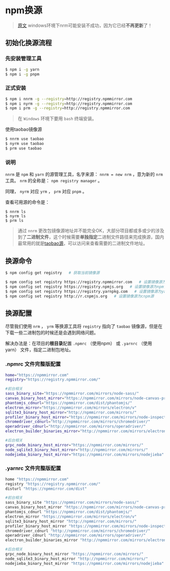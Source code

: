 # npm换源
> [原文](https://www.virtualbing.fun/#/NodeJS/npm/%E6%8D%A2%E6%BA%90-%E5%B7%A5%E5%85%B7%E7%89%88)
> windows环境下nrm可能安装不成功，因为它已经**不再更新**了！

## 初始化换源流程

### 先安装管理工具

```bash
$ npm i -g yarn
$ npm i -g pnpm
```

### 正式安装

```bash
$ npm i nnrm -g --registry=http://registry.npmmirror.com
$ npm i nyrm -g --registry=http://registry.npmmirror.com
$ npm i prm -g --registry=http://registry.npmmirror.com
```

> 在 `Windows` 环境下要用 `bash` 终端安装。



使用taobao镜像源

```bash
$ nnrm use taobao
$ nyrm use taobao
$ prm use taobao
```

### 说明

`nnrm` 是 `npm` 和 `yarn` 的源管理工具，名字来源： `nnrm = new nrm` ，意为新的 `nrm` 工具。 `nrm` 的全称是： `npm registry manager` 。

同理， `nyrm` 对应 `yrm` ， `prm` 对应 `pnpm` 。

查看可用源的命令是：

```
$ nnrm ls
$ nyrm ls
$ prm ls
```

> 通过 `nnrm` 更改包镜像源地址并不能完全OK，大部分项目都或多或少的涉及到了**二进制文件**，这个时候需要**单独指定**二进制文件路径来完成换源，国内最常用的就是[taobao源](https://npmmirror.com/mirrors)，可以访问来查看需要的二进制文件地址。



## 换源命令

```bash
$ npm config get registry   # 获取当前镜像源

$ npm config set registry https://registry.npmmirror.com   # 设置镜像源为淘宝源
$ npm config set registry https://registry.npmjs.org   # 设置镜像源为npm官方源
$ npm config set registry https://registry.yarnpkg.com   # 设置镜像源为yarn官方源
$ npm config set registry http://r.cnpmjs.org   # 设置镜像源为cnpm源
```



## 换源配置

尽管我们使用 `nrm` ， `yrm` 等换源工具将 `registry` 指向了 `taobao` 镜像源，但是在下载一些二进制包的时候还是会遇到网络问题。

解决办法是：在项目的**根目录**配置 `.npmrc` （使用npm） 或 `.yarnrc` （使用yarn） 文件，指定二进制包地址。

### .npmrc 文件完整版配置

```bash
home="https://npmmirror.com"
registry="https://registry.npmmirror.com/"

#前台相关
sass_binary_site="https://npmmirror.com/mirrors/node-sass/"
canvas_binary_host_mirror="https://npmmirror.com/mirrors/node-canvas-prebuilt/"
phantomjs_cdnurl="https://npmmirror.com/dist/phantomjs/"
electron_mirror="https://npmmirror.com/mirrors/electron/v"
sqlite3_binary_host_mirror="http://npmmirror.com/mirrors/"
profiler_binary_host_mirror="https://npmmirror.com/mirrors/node-inspector/"
chromedriver_cdnurl="http://npmmirror.com/mirrors/chromedriver/"
operadriver_cdnurl="http://npmmirror.com/mirrors/operadriver/"
electron_builder_binaries_mirror="http://npmmirror.com/mirrors/electron-builder-binaries/"

#后台相关
grpc_node_binary_host_mirror="https://npmmirror.com/mirrors/"
node_sqlite3_binary_host_mirror="http://npmmirror.com/mirrors/"
nodejieba_binary_host_mirror="https://npmmirror.com/mirrors/nodejieba"
```

### .yarnrc 文件完整版配置

```bash
home "https://npmmirror.com"
registry "https://registry.npmmirror.com/"
disturl "https://npmmirror.com/dist"

#前台相关
sass_binary_site "https://npmmirror.com/mirrors/node-sass/"
canvas_binary_host_mirror "https://npmmirror.com/mirrors/node-canvas-prebuilt/"
phantomjs_cdnurl "https://npmmirror.com/dist/phantomjs/"
electron_mirror "https://npmmirror.com/mirrors/electron/v"
sqlite3_binary_host_mirror "http://npmmirror.com/mirrors/"
profiler_binary_host_mirror "https://npmmirror.com/mirrors/node-inspector/"
chromedriver_cdnurl "http://npmmirror.com/mirrors/chromedriver/"
operadriver_cdnurl "http://npmmirror.com/mirrors/operadriver/"
electron_builder_binaries_mirror "http://npmmirror.com/mirrors/electron-builder-binaries/"

#后台相关
grpc_node_binary_host_mirror "https://npmmirror.com/mirrors/"
node_sqlite3_binary_host_mirror "http://npmmirror.com/mirrors/"
nodejieba_binary_host_mirror "https://npmmirror.com/mirrors/nodejieba"
```


